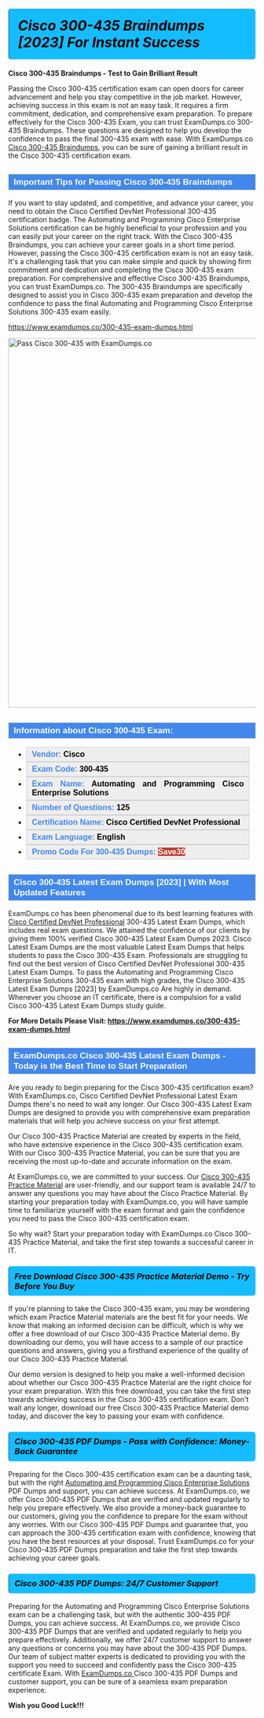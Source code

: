 <h1>                <strong><span style="display: block; color: #000000; background: #14BDFF; border: 0.5px solid #AED6F1; border-left: 3px solid #3498DB; padding: .6em; border-radius: 6px;">                     <em>Cisco 300-435 <span class="exam_variation">Braindumps</span> [2023] For Instant Success</em>                </span></strong>            </h1>                        <p><strong>Cisco 300-435 <span class="exam_variation">Braindumps</span> - Test to Gain Brilliant Result</strong></p>                        <p>Passing the Cisco 300-435 certification exam can open doors for career advancement and help you stay competitive in the job market.             However, achieving success in this exam is not an easy task. It requires a firm commitment, dedication, and comprehensive exam preparation.             To prepare effectively for the Cisco 300-435 Exam, you can trust ExamDumps.co 300-435 <span class="exam_variation">Braindumps</span>. These questions are designed to help             you develop the confidence to pass the final 300-435 exam with ease. With ExamDumps.co <a href="https://www.examdumps.co/300-435-exam-dumps.html">Cisco 300-435 <span class="exam_variation">Braindumps</span></a>, you can be sure of gaining             a brilliant result in the Cisco 300-435 certification exam.</p>                        <h2 style="background: #4287ec; border: 1px solid #cccccc; padding: 5px 10px;">                <span style="color: #ffffff;">                    <span style="font-size: 11pt;">                        <span style="line-height: normal;">                            <span style="font-family: Calibri,sans-serif;">                                <strong>                                    <span style="font-size: 13.0pt;">Important Tips for Passing Cisco 300-435 <span class="exam_variation">Braindumps</span></span>                                </strong>                            </span>                        </span>                    </span>                </span>            </h2>                        <p>If you want to stay updated, and competitive, and advance your career, you need to obtain the Cisco Certified DevNet Professional             300-435 certification badge. The Automating and Programming Cisco Enterprise Solutions certification can be highly beneficial to your profession and you             can easily put your career on the right track. With the Cisco 300-435 <span class="exam_variation">Braindumps</span>, you can achieve your career goals in a short             time period. However, passing the Cisco 300-435 certification exam is not an easy task. It's a challenging task that you can make             simple and quick by showing firm commitment and dedication and completing the Cisco 300-435 exam preparation. For comprehensive and             effective Cisco 300-435 <span class="exam_variation">Braindumps</span>, you can trust ExamDumps.co. The 300-435 <span class="exam_variation">Braindumps</span> are specifically designed to assist you in             Cisco 300-435 exam preparation and develop the confidence to pass the final Automating and Programming Cisco Enterprise Solutions 300-435 exam easily.</p>                                    <p><a href="https://www.examdumps.co/300-435-exam-dumps.html">https://www.examdumps.co/300-435-exam-dumps.html</a></p>                        <p><a href="https://www.examdumps.co/"><img src="https://www.examdumps.co//images/banners/big-sale-20-percent-discount-offer-examdumps.jpg" class="postImage" alt="Pass Cisco 300-435 with ExamDumps.co" width="750"></a></p>                                        <h2 style="background: #4287ec; border: 1px solid #cccccc; padding: 5px 10px;">                <span style="color: #ffffff;">                    <span style="font-size: 11pt;">                        <span style="line-height: normal;">                            <span style="font-family: Calibri,sans-serif;">                                <strong>                                    <span style="font-size: 13.0pt;">Information about Cisco 300-435 Exam:</span>                                </strong>                            </span>                        </span>                    </span>                </span>            </h2>                        <ul>                <li style="margin: 0cm 10pt;">                <div style="background: #eee; border: 1px solid #cccccc; padding: 5px 10px; text-align: justify;"><span style="font-size: 11pt;"><span style="line-height: normal;"><span style="tab-stops: list 36.0pt;"><span style="font-family: Calibri,sans-serif;"><strong><span style="font-size: 12.0pt;">                    <span style="color: #4287ec;">Vendor:</span> <span style="color: #000;">Cisco</span>                    </span></strong></span></span></span></span></div>                </li>                <li style="margin: 0cm 10pt;">                <div style="background: #eee; border: 1px solid #cccccc; padding: 5px 10px; text-align: justify;"><span style="font-size: 11pt;"><span style="line-height: normal;"><span style="tab-stops: list 36.0pt;"><span style="font-family: Calibri,sans-serif;"><strong><span style="font-size: 12.0pt;">                    <span style="color: #4287ec;">Exam Code:</span> <span style="color: #000;">300-435</span>                    </span></strong></span></span></span></span></div>                </li>                <li style="margin: 0cm 10pt;">                <div style="background: #eee; border: 1px solid #cccccc; padding: 5px 10px; text-align: justify;"><span style="font-size: 11pt;"><span style="line-height: normal;"><span style="tab-stops: list 36.0pt;"><span style="font-family: Calibri,sans-serif;"><strong><span style="font-size: 12.0pt;">                    <span style="color: #4287ec;">Exam Name:</span> <span style="color: #000;">Automating and Programming Cisco Enterprise Solutions</span>                    </span></strong></span></span></span></span></div>                </li>                 <li style="margin: 0cm 10pt;">                <div style="background: #eee; border: 1px solid #cccccc; padding: 5px 10px;"><span style="font-size: 11pt;"><span style="line-height: normal;"><span style="tab-stops: list 36.0pt;"><span style="font-family: Calibri,sans-serif;"><strong><span style="font-size: 12.0pt;">                    <span style="color: #4287ec;">Number of Questions: </span><span style="color: #000;">125</span>                    </span></strong></span></span></span></span></div>                </li>                <li style="margin: 0cm 10pt;">                <div style="background: #eee; border: 1px solid #cccccc; padding: 5px 10px; text-align: justify;"><span style="font-size: 11pt;"><span style="line-height: normal;"><span style="tab-stops: list 36.0pt;"><span style="font-family: Calibri,sans-serif;"><strong><span style="font-size: 12.0pt;">                    <span style="color: #4287ec;">Certification Name:</span> <span style="color: #000;"> Cisco Certified DevNet Professional</span>                    </span></strong></span></span></span></span></div>                </li>                <li style="margin: 0cm 10pt;">                <div style="background: #eee; border: 1px solid #cccccc; padding: 5px 10px; text-align: justify;"><span style="font-size: 11pt;"><span style="line-height: normal;"><span style="tab-stops: list 36.0pt;"><span style="font-family: Calibri,sans-serif;"><strong><span style="font-size: 12.0pt;">                    <span style="color: #4287ec;">Exam Language:</span> <span style="color: #000;">English</span>                    </span></strong></span></span></span></span></div>                </li>                <li style="margin: 0cm 10pt;">                <div style="background: #eee; border: 1px solid #cccccc; padding: 5px 10px;"><span style="font-size: 11pt;"><span style="line-height: normal;"><span style="tab-stops: list 36.0pt;"><span style="font-family: Calibri,sans-serif;"><strong><span style="font-size: 12.0pt;">                    <span style="color: #4287ec;">Promo Code For 300-435 Dumps: </span><span style="color: #fff;"><span style="background-color: #c0392b;">Save30</span>                    </span></span></strong></span></span></span></span></div>                </li>            </ul>                        <h2 style="background: #4287ec; border: 1px solid #cccccc; padding: 5px 10px;">                <span style="color: #ffffff;">                    <span style="font-size: 11pt;">                        <span style="line-height: normal;">                            <span style="font-family: Calibri,sans-serif;">                                <strong>                                    <span style="font-size: 13.0pt;">Cisco 300-435 <span class="exam_variation2">Latest Exam Dumps</span> [2023] | With Most Updated Features</span>                                </strong>                            </span>                        </span>                    </span>                </span>            </h2>                        <p>ExamDumps.co has been phenomenal due to its best learning features with <a href="https://www.examdumps.co/cisco-certified-devnet-professional-exam-dumps.html">Cisco Certified DevNet Professional</a> 300-435 <span class="exam_variation2">Latest Exam Dumps</span>, which includes real exam questions.             We attained the confidence of our clients by giving them 100% verified Cisco 300-435 <span class="exam_variation2">Latest Exam Dumps</span> 2023. Cisco <span class="exam_variation2">Latest Exam Dumps</span>             are the most valuable <span class="exam_variation2">Latest Exam Dumps</span> that helps students to pass the Cisco 300-435 Exam. Professionals are struggling to find out the best version             of Cisco Certified DevNet Professional 300-435 <span class="exam_variation2">Latest Exam Dumps</span>. To pass the Automating and Programming Cisco Enterprise Solutions 300-435 exam with high grades, the Cisco 300-435 <span class="exam_variation2">Latest Exam Dumps</span> [2023] by             ExamDumps.co Are highly in demand. Whenever you choose an IT certificate, there is a compulsion for a valid Cisco 300-435 <span class="exam_variation2">Latest Exam Dumps</span> study guide.</p>                        <p><strong>For More Details Please Visit: <a href="https://www.examdumps.co/300-435-exam-dumps.html">https://www.examdumps.co/300-435-exam-dumps.html</a></strong></p>                        <h2 style="background: #4287ec; border: 1px solid #cccccc; padding: 5px 10px;">                <span style="color: #ffffff;">                    <span style="font-size: 11pt;">                        <span style="line-height: normal;">                            <span style="font-family: Calibri,sans-serif;">                                <strong>                                    <span style="font-size: 13.0pt;">ExamDumps.co Cisco 300-435 <span class="exam_variation2">Latest Exam Dumps</span> - Today is the Best Time to Start Preparation</span>                                </strong>                            </span>                        </span>                    </span>                </span>            </h2>                        <p>Are you ready to begin preparing for the Cisco 300-435 certification exam? With ExamDumps.co, Cisco Certified DevNet Professional              <span class="exam_variation2">Latest Exam Dumps</span> there's no need to wait any longer. Our Cisco 300-435 <span class="exam_variation2">Latest Exam Dumps</span> are designed to provide you with comprehensive exam preparation materials             that will help you achieve success on your first attempt.</p>            <p>Our Cisco 300-435 <span class="exam_variation3">Practice Material</span> are created by experts in the field, who have extensive experience in the Cisco 300-435 certification exam. With our             Cisco 300-435 <span class="exam_variation3">Practice Material</span>, you can be sure that you are receiving the most up-to-date and accurate information on the exam.</p>            <p>At ExamDumps.co, we are committed to your success. Our <a href="https://www.examdumps.co/cisco-exam-dumps.html">Cisco 300-435 <span class="exam_variation3">Practice Material</span></a> are user-friendly, and our support team is available 24/7 to             answer any questions you may have about the Cisco <span class="exam_variation3">Practice Material</span>. By starting your preparation today with ExamDumps.co, you will have sample time            to familiarize yourself with the exam format and gain the confidence you need to pass the Cisco 300-435 certification exam.</p>            <p>So why wait? Start your preparation today with ExamDumps.co Cisco 300-435 <span class="exam_variation3">Practice Material</span>, and take the first step towards a successful career in IT.</p>                        <h3>                <strong>                    <span style="display: block; color: #000000; background: #14BDFF; border: 0.5px solid #AED6F1; border-left: 3px solid #3498DB; padding: .6em; border-radius: 6px;">                        <em>Free Download Cisco 300-435 <span class="exam_variation3">Practice Material</span> Demo - Try Before You Buy</em>                    </span>                </strong>            </h3>                        <p>If you're planning to take the Cisco 300-435 exam, you may be wondering which exam <span class="exam_variation3">Practice Material</span> materials are the best fit for your needs.             We know that making an informed decision can be difficult, which is why we offer a free download of our Cisco 300-435 <span class="exam_variation3">Practice Material</span> demo. By downloading our demo,             you will have access to a sample of our practice questions and answers, giving you a firsthand experience of the quality of our Cisco 300-435 <span class="exam_variation3">Practice Material</span>.</p>                        <p>Our demo version is designed to help you make a well-informed decision about whether our Cisco 300-435 <span class="exam_variation3">Practice Material</span> are the right choice for your exam preparation.             With this free download, you can take the first step towards achieving success in the Cisco 300-435 certification exam. Don't wait any longer, download our             free Cisco 300-435 <span class="exam_variation3">Practice Material</span> demo today, and discover the key to passing your exam with confidence.</p>                        <h3>                <strong>                    <span style="display: block; color: #000000; background: #14BDFF; border: 0.5px solid #AED6F1; border-left: 3px solid #3498DB; padding: .6em; border-radius: 6px;">                        <em>Cisco 300-435 <span class="exam_variation4">PDF Dumps</span> - Pass with Confidence: Money-Back Guarantee</em>                    </span>                </strong>            </h3>                        <p>Preparing for the Cisco 300-435 certification exam can be a daunting task, but with the right <a href="https://www.examdumps.co/300-435-exam-dumps.html">Automating and Programming Cisco Enterprise Solutions</a> <span class="exam_variation4">PDF Dumps</span> and support,            you can achieve success. At ExamDumps.co, we offer Cisco 300-435 <span class="exam_variation4">PDF Dumps</span> that are verified and updated regularly to help you prepare effectively.            We also provide a money-back guarantee to our customers, giving you the confidence to prepare for the exam without any worries. With our             Cisco 300-435 <span class="exam_variation4">PDF Dumps</span> and guarantee that, you can approach the 300-435 certification exam with confidence, knowing that you have             the best resources at your disposal. Trust ExamDumps.co for your Cisco 300-435 <span class="exam_variation4">PDF Dumps</span> preparation and take the first step             towards achieving your career goals.</p>                        <h3>                <strong>                    <span style="display: block; color: #000000; background: #14BDFF; border: 0.5px solid #AED6F1; border-left: 3px solid #3498DB; padding: .6em; border-radius: 6px;">                        <em>Cisco 300-435 <span class="exam_variation4">PDF Dumps</span>: 24/7 Customer Support</em>                    </span>                </strong>            </h3>                        <p>Preparing for the Automating and Programming Cisco Enterprise Solutions exam can be a challenging task, but with the authentic 300-435 <span class="exam_variation4">PDF Dumps</span>, you can achieve success.             At ExamDumps.co, we provide Cisco 300-435 <span class="exam_variation4">PDF Dumps</span> that are verified and updated regularly to help you prepare effectively. Additionally,             we offer 24/7 customer support to answer any questions or concerns you may have about the 300-435 <span class="exam_variation4">PDF Dumps</span>. Our team of subject matter experts             is dedicated to providing you with the support you need to succeed and confidently pass the Cisco 300-435 certificate Exam. With <a href="https://www.examdumps.co/">ExamDumps.co </a>             Cisco 300-435 <span class="exam_variation4">PDF Dumps</span> and customer support, you can be sure of a seamless exam preparation experience.</p>                        <p><strong>Wish you Good Luck!!!</strong></p>                                
